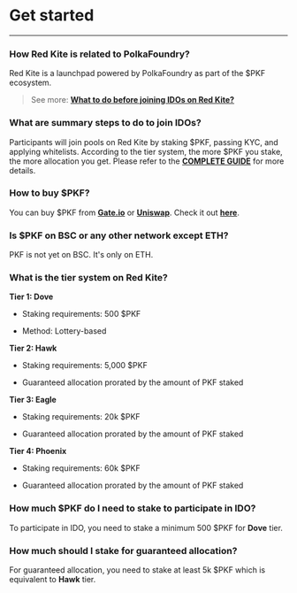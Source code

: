 # Get started

---

<h3> How Red Kite is related to PolkaFoundry? </h3>

Red Kite is a launchpad powered by PolkaFoundry as part of the $PKF ecosystem.

> See more: [**What to do before joining IDOs on Red Kite?**](https://medium.com/polkafoundry/what-to-do-before-joining-idos-on-red-kite-de9b0d778dbe)

<h3> What are summary steps to do to join IDOs? </h3>

Participants will join pools on Red Kite by staking $PKF, passing KYC, and applying whitelists. According to the tier system, the more $PKF you stake, the more allocation you get.
Please refer to the [**COMPLETE GUIDE**](https://medium.com/polkafoundry/what-to-do-before-joining-idos-on-red-kite-de9b0d778dbe) for more details.

<h3> How to buy $PKF? </h3>

You can buy $PKF from [**Gate.io**](http://gate.io/) or [**Uniswap**](https://app.uniswap.org/#/swap?outputCurrency=0x8b39b70e39aa811b69365398e0aace9bee238aeb&use=V2). Check it out [**here**](https://coinmarketcap.com/vi/currencies/polkafoundry/).

<h3> Is $PKF on BSC or any other network except ETH? </h3>

PKF is not yet on BSC. It's only on ETH.

<h3> What is the tier system on Red Kite? </h3>

**Tier 1: Dove**

* Staking requirements: 500 $PKF

* Method: Lottery-based

**Tier 2: Hawk**

* Staking requirements: 5,000 $PKF

* Guaranteed allocation prorated by the amount of PKF staked

**Tier 3: Eagle**

* Staking requirements: 20k $PKF

* Guaranteed allocation prorated by the amount of PKF staked

**Tier 4: Phoenix**

* Staking requirements: 60k $PKF

* Guaranteed allocation prorated by the amount of PKF staked

<h3> How much $PKF do I need to stake to participate in IDO? </h3>

To participate in IDO, you need to stake a minimum 500 $PKF for **Dove** tier.

<h3> How much should I stake for guaranteed allocation? </h3>

For guaranteed allocation, you need to stake at least 5k $PKF which is equivalent to **Hawk** tier.

